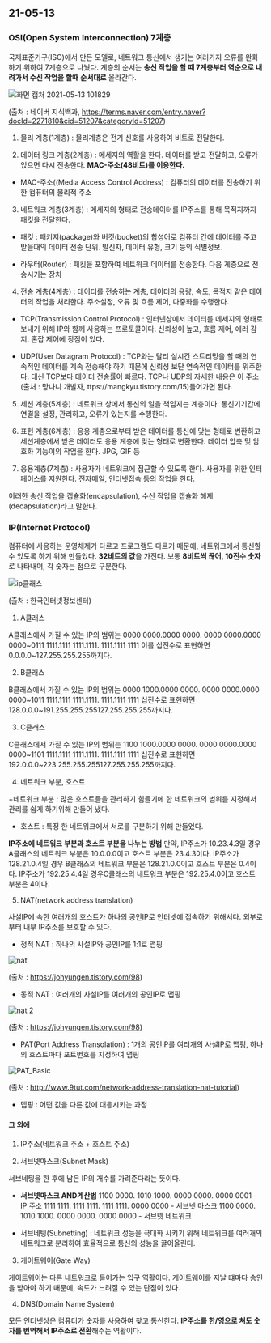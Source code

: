 ## 21-05-13

### OSI(Open System Interconnection) 7계층

국제표준기구(ISO)에서 만든 모델로, 네트워크 통신에서 생기는 여러가지 오류를 완화하기 위하여 7계층으로 나눴다. 계층의 순서는 **송신 작업을 할 때 7계층부터 역순으로 내려가서 수신 작업을 할때 순서대로** 올라간다.

![화면 캡처 2021-05-13 101829](https://user-images.githubusercontent.com/76871728/118097027-154eea80-b40d-11eb-8a66-0011ab63c57a.png)

(출처 : 네이버 지식백과, https://terms.naver.com/entry.naver?docId=2271810&cid=51207&categoryId=51207)

1. 물리 계층(1계층) : 물리계층은 전기 신호를 사용하여 비트로 전달한다.

2. 데이터 링크 계층(2계층) : 메세지의 역활을 한다. 데이터를 받고 전달하고, 오류가 있으면 다시 전송한다. **MAC-주소(48비트)를 이용한다.**

+ MAC-주소((Media Access Control Address) : 컴퓨터의 데이터를 전송하기 위한 컴퓨터의 물리적 주소

3. 네트워크 계층(3계층) : 메세지의 형태로 전송데이터를 IP주소를 통해 목적지까지 패킷을 전달한다.

+ 패킷 : 패키지(package)와 버킷(bucket)의 합성어로 컴퓨터 간에 데이터를 주고 받을때의 데이터 전송 단위. 발신자, 데이터 유형, 크기 등의 식별정보.

+ 라우터(Router) : 패킷을 포함하여 네트워크 데이터를 전송한다. 다음 계층으로 전송시키는 장치

4. 전송 계층(4계층) : 데이터를 전송하는 계층, 데이터의 용량, 속도, 목적지 같은 데이터의 작업을 처리한다. 주소설정, 오류 및 흐름 제어, 다중화를 수행한다. 

+ TCP(Transmission Control Protocol) : 인터넷상에서 데이터를 메세지의 형태로 보내기 위해 IP와 함께 사용하는 프로토콜이다. 신뢰성이 높고, 흐름 제어, 에러 감지. 혼잡 제어에 장점이 있다.

+ UDP(User Datagram Protocol) : TCP와는 달리 실시간 스트리밍을 할 때의 연속적인 데이터를 계속 전송해야 하기 때문에 신뢰성 보단 연속적인 데이터를 위주한다. 대신 TCP보다 데이터 전송률이 빠르다. 
TCP나 UDP의 자세한 내용은 이 주소(출처 : 망나니 개발자, ttps://mangkyu.tistory.com/15)들어가면 된다.

5. 세션 계층(5계층) : 네트워크 상에서 통신의 일을 책임지는 계층이다. 통신기기간에 연결을 설정, 관리하고, 오류가 있는지를 수행한다.

6. 표현 계층(6계층) : 응용 계층으로부터 받은 데이터를 통신에 맞는 형태로 변환하고 세션계층에서 받은 데이터도 응용 계층에 맞는 형태로 변환한다. 데이터 압축 및 암호화 기능이의 작업을 한다. JPG, GIF 등

7. 응용계층(7계층) : 사용자가 네트워크에 접근할 수 있도록 한다. 사용자를 위한 인터페이스를 지원한다. 전자메일, 인터넷접속 등의 작업을 한다.

이러한 송신 작업을 캡슐화(encapsulation), 수신 작업을 캡슐화 해제(decapsulation)라고 말한다.

### IP(Internet Protocol)

컴퓨터에 사용하는 운영체제가 다르고 프로그램도 다르기 때문에, 네트워크에서 통신할 수 있도록 하기 위해 만들었다. **32비트의 값**을 가진다. 보통 **8비트씩 끊어, 10진수 숫자**로 나타내며, 각 숫자는 점으로 구분한다.

![ip클래스](https://user-images.githubusercontent.com/76871728/118097079-24359d00-b40d-11eb-9406-86c960e51291.jpg)


(출처 : 한국인터넷정보센터)

1. A클래스

A클래스에서 가질 수 있는 IP의 범위는
0000 0000.0000 0000. 0000 0000.0000 0000~0111 1111.1111 1111.1111. 1111.1111 1111
이를 십진수로 표현하면 0.0.0.0~127.255.255.255까지다.

2. B클래스

B클래스에서 가질 수 있는 IP의 범위는
0000 1000.0000 0000. 0000 0000.0000 0000~1011 1111.1111 1111.1111. 1111.1111 1111
십진수로 표현하면 128.0.0.0~191.255.255.255127.255.255.255까지다.

3. C클래스

C클래스에서 가질 수 있는 IP의 범위는
1100 1000.0000 0000. 0000 0000.0000 0000~1101 1111.1111 1111.1111. 1111.1111 1111
십진수로 표현하면 192.0.0.0~223.255.255.255127.255.255.255까지다.

4. 네트워크 부분, 호스트

+네트워크 부분 : 많은 호스트들을 관리하기 힘들기에 한 네트워크의 범위를 지정해서 관리를 쉽게 하기위해 만들어 냈다.

+ 호스트 : 특정 한 네트워크에서 서로를 구분하기 위해 만들었다.

**IP주소에 네트워크 부분과 호스트 부분을 나누는 방법**
만약, IP주소가 10.23.4.3일 경우 A클래스의 네트워크 부분은 10.0.0.0이고 호스트 부분은 23.4.3이다. 
IP주소가 128.21.0.4일 경우 B클래스의 네트워크 부분은 128.21.0.0이고 호스트 부분은 0.4이다.
IP주소가 192.25.4.4일 경우C클래스의 네트워크 부분은 192.25.4.0이고 호스트 부분은 4이다.

5. NAT(network address translation)

사설IP에 속한 여러개의 호스트가 하나의  공인IP로 인터넷에 접속하기 위해서다. 외부로부터 내부 IP주소를 보호할 수 있다.

+ 정적 NAT : 하나의 사설IP와 공인IP를 1:1로 맵핑

![nat](https://user-images.githubusercontent.com/76871728/118097113-357ea980-b40d-11eb-91f9-47d5bd1c00d5.png)

(출처 : https://johyungen.tistory.com/98)

+ 동적 NAT : 여러개의 사설IP를 여러개의 공인IP로 맵핑

![nat 2](https://user-images.githubusercontent.com/76871728/118097285-72e33700-b40d-11eb-9966-2b3d6ccca34f.png)

(출처 : https://johyungen.tistory.com/98)

+ PAT(Port Address Transolation) : 1개의 공인IP를 여러개의 사설IP로 맵핑, 하나의 호스트마다 포트번호를 지정하여 맵핑

![PAT_Basic](https://user-images.githubusercontent.com/76871728/118097308-7aa2db80-b40d-11eb-84ff-4cde092a84e3.jpg)


(출처 : http://www.9tut.com/network-address-translation-nat-tutorial)

 + 맵핑 : 어떤 값을 다른 값에 대응시키는 과정

#### 그 외에

1. IP주소(네트워크 주소 + 호스트 주소)

2. 서브넷마스크(Subnet Mask)

서브네팅을 한 후에 남은 IP의 개수를 가려준다라는 뜻이다. 

+ **서브넷마스크 AND계산법**
1100 0000. 1010 1000. 0000 0000. 0000 0001 - IP 주소
1111 1111. 1111 1111. 1111 1111. 0000 0000 - 서브넷 마스크
1100 0000. 1010 1000. 0000 0000. 0000 0000 - 서브넷 네트워크

 + 서브네팅(Subnetting) : 네트워크 성능을 극대화 시키기 위해 네트워크를 여러개의 네트워크로 분리하여 효율적으로 통신의 성능을 끌어올린다.

3. 게이트웨이(Gate Way)

게이트웨이는 다른 네트워크로 들어가는 입구 역활이다. 게이트웨이를 지날 떄마다 승인을 받아야 하기 때문에, 속도가 느려질 수 있는 단점이 있다.

4. DNS(Domain Name System)

모든 인터넷상은 컴퓨터가 숫자를 사용하여 찾고 통신한다. **IP주소를 한/영으로 쳐도 숫자를 번역해서 IP주소로 전환**해주는 역활이다.
